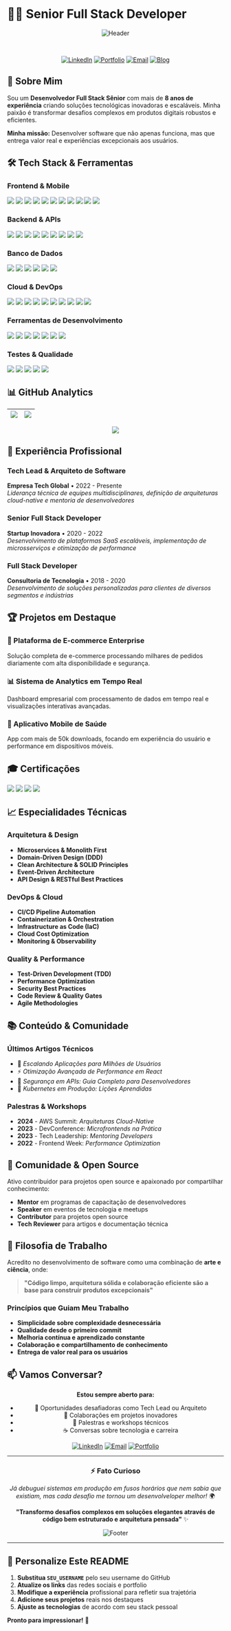 # 👨‍💻 Senior Full Stack Developer

<div align="center">

![Header](https://capsule-render.vercel.app/api?type=waving&color=gradient&height=200&section=header&text=Full%20Stack%20Developer&fontSize=50&fontAlignY=35&animation=fadeIn)

<br/>

[![LinkedIn](https://img.shields.io/badge/LinkedIn-0077B5?style=for-the-badge&logo=linkedin&logoColor=white)](https://linkedin.com/in/seu-perfil)
[![Portfolio](https://img.shields.io/badge/Portfolio-FF5722?style=for-the-badge&logo=google-chrome&logoColor=white)](https://meuportfolio.com)
[![Email](https://img.shields.io/badge/Email-D14836?style=for-the-badge&logo=gmail&logoColor=white)](mailto:seu.email@dev.com)
[![Blog](https://img.shields.io/badge/Blog-000000?style=for-the-badge&logo=hashnode&logoColor=white)](https://meublog.com)

</div>

## 🚀 Sobre Mim

Sou um **Desenvolvedor Full Stack Sênior** com mais de **8 anos de experiência** criando soluções tecnológicas inovadoras e escaláveis. Minha paixão é transformar desafios complexos em produtos digitais robustos e eficientes.

**Minha missão:** Desenvolver software que não apenas funciona, mas que entrega valor real e experiências excepcionais aos usuários.

## 🛠 Tech Stack & Ferramentas

### **Frontend & Mobile**
<p>
  <img src="https://img.shields.io/badge/React-20232A?style=for-the-badge&logo=react&logoColor=61DAFB" />
  <img src="https://img.shields.io/badge/Next.js-000000?style=for-the-badge&logo=next.js&logoColor=white" />
  <img src="https://img.shields.io/badge/Vue.js-35495E?style=for-the-badge&logo=vuedotjs&logoColor=4FC08D" />
  <img src="https://img.shields.io/badge/Angular-DD0031?style=for-the-badge&logo=angular&logoColor=white" />
  <img src="https://img.shields.io/badge/TypeScript-007ACC?style=for-the-badge&logo=typescript&logoColor=white" />
  <img src="https://img.shields.io/badge/JavaScript-F7DF1E?style=for-the-badge&logo=javascript&logoColor=black" />
  <img src="https://img.shields.io/badge/React_Native-20232A?style=for-the-badge&logo=react&logoColor=61DAFB" />
  <img src="https://img.shields.io/badge/Flutter-02569B?style=for-the-badge&logo=flutter&logoColor=white" />
  <img src="https://img.shields.io/badge/Tailwind_CSS-38B2AC?style=for-the-badge&logo=tailwind-css&logoColor=white" />
  <img src="https://img.shields.io/badge/Sass-CC6699?style=for-the-badge&logo=sass&logoColor=white" />
  <img src="https://img.shields.io/badge/Material--UI-0081CB?style=for-the-badge&logo=mui&logoColor=white" />
</p>

### **Backend & APIs**
<p>
  <img src="https://img.shields.io/badge/Node.js-339933?style=for-the-badge&logo=nodedotjs&logoColor=white" />
  <img src="https://img.shields.io/badge/NestJS-E0234E?style=for-the-badge&logo=nestjs&logoColor=white" />
  <img src="https://img.shields.io/badge/Express.js-000000?style=for-the-badge&logo=express&logoColor=white" />
  <img src="https://img.shields.io/badge/Python-3776AB?style=for-the-badge&logo=python&logoColor=white" />
  <img src="https://img.shields.io/badge/Django-092E20?style=for-the-badge&logo=django&logoColor=white" />
  <img src="https://img.shields.io/badge/Java-ED8B00?style=for-the-badge&logo=java&logoColor=white" />
  <img src="https://img.shields.io/badge/Spring-6DB33F?style=for-the-badge&logo=spring&logoColor=white" />
  <img src="https://img.shields.io/badge/GraphQL-E10098?style=for-the-badge&logo=graphql&logoColor=white" />
  <img src="https://img.shields.io/badge/FastAPI-009688?style=for-the-badge&logo=fastapi&logoColor=white" />
</p>

### **Banco de Dados**
<p>
  <img src="https://img.shields.io/badge/PostgreSQL-316192?style=for-the-badge&logo=postgresql&logoColor=white" />
  <img src="https://img.shields.io/badge/MongoDB-4EA94B?style=for-the-badge&logo=mongodb&logoColor=white" />
  <img src="https://img.shields.io/badge/MySQL-4479A1?style=for-the-badge&logo=mysql&logoColor=white" />
  <img src="https://img.shields.io/badge/Redis-DC382D?style=for-the-badge&logo=redis&logoColor=white" />
  <img src="https://img.shields.io/badge/Elasticsearch-005571?style=for-the-badge&logo=elasticsearch&logoColor=white" />
  <img src="https://img.shields.io/badge/SQLite-07405E?style=for-the-badge&logo=sqlite&logoColor=white" />
</p>

### **Cloud & DevOps**
<p>
  <img src="https://img.shields.io/badge/AWS-232F3E?style=for-the-badge&logo=amazon-aws&logoColor=white" />
  <img src="https://img.shields.io/badge/Docker-2496ED?style=for-the-badge&logo=docker&logoColor=white" />
  <img src="https://img.shields.io/badge/Kubernetes-326CE5?style=for-the-badge&logo=kubernetes&logoColor=white" />
  <img src="https://img.shields.io/badge/Terraform-7B42BC?style=for-the-badge&logo=terraform&logoColor=white" />
  <img src="https://img.shields.io/badge/GitHub_Actions-2088FF?style=for-the-badge&logo=github-actions&logoColor=white" />
  <img src="https://img.shields.io/badge/Jenkins-D24939?style=for-the-badge&logo=jenkins&logoColor=white" />
  <img src="https://img.shields.io/badge/Microsoft_Azure-0078D4?style=for-the-badge&logo=microsoft-azure&logoColor=white" />
  <img src="https://img.shields.io/badge/Google_Cloud-4285F4?style=for-the-badge&logo=google-cloud&logoColor=white" />
  <img src="https://img.shields.io/badge/Vercel-000000?style=for-the-badge&logo=vercel&logoColor=white" />
  <img src="https://img.shields.io/badge/Netlify-00C7B7?style=for-the-badge&logo=netlify&logoColor=white" />
</p>

### **Ferramentas de Desenvolvimento**
<p>
  <img src="https://img.shields.io/badge/Git-F05032?style=for-the-badge&logo=git&logoColor=white" />
  <img src="https://img.shields.io/badge/VS_Code-007ACC?style=for-the-badge&logo=visual-studio-code&logoColor=white" />
  <img src="https://img.shields.io/badge/Postman-FF6C37?style=for-the-badge&logo=postman&logoColor=white" />
  <img src="https://img.shields.io/badge/Jira-0052CC?style=for-the-badge&logo=jira&logoColor=white" />
  <img src="https://img.shields.io/badge/Notion-000000?style=for-the-badge&logo=notion&logoColor=white" />
  <img src="https://img.shields.io/badge/Figma-F24E1E?style=for-the-badge&logo=figma&logoColor=white" />
  <img src="https://img.shields.io/badge/Swagger-85EA2D?style=for-the-badge&logo=swagger&logoColor=black" />
</p>

### **Testes & Qualidade**
<p>
  <img src="https://img.shields.io/badge/Jest-C21325?style=for-the-badge&logo=jest&logoColor=white" />
  <img src="https://img.shields.io/badge/Cypress-17202C?style=for-the-badge&logo=cypress&logoColor=white" />
  <img src="https://img.shields.io/badge/Testing_Library-E33332?style=for-the-badge&logo=testing-library&logoColor=white" />
  <img src="https://img.shields.io/badge/Playwright-2EAD33?style=for-the-badge&logo=playwright&logoColor=white" />
  <img src="https://img.shields.io/badge/SonarQube-4E9BCD?style=for-the-badge&logo=sonarqube&logoColor=white" />
</p>

## 📊 GitHub Analytics

<div align="center">

| ![](https://github-readme-stats.vercel.app/api?username=SEU_USERNAME&show_icons=true&theme=radical&hide_border=true) | ![](https://github-readme-stats.vercel.app/api/top-langs/?username=SEU_USERNAME&layout=compact&theme=radical&hide_border=true) |
| :-: | :-: |

![](https://github-readme-streak-stats.herokuapp.com/?user=SEU_USERNAME&theme=radical&hide_border=true)

</div>

## 💼 Experiência Profissional

### **Tech Lead & Arquiteto de Software** 
**Empresa Tech Global** • 2022 - Presente  
*Liderança técnica de equipes multidisciplinares, definição de arquiteturas cloud-native e mentoria de desenvolvedores*

### **Senior Full Stack Developer**
**Startup Inovadora** • 2020 - 2022  
*Desenvolvimento de plataformas SaaS escaláveis, implementação de microsserviços e otimização de performance*

### **Full Stack Developer**
**Consultoria de Tecnologia** • 2018 - 2020  
*Desenvolvimento de soluções personalizadas para clientes de diversos segmentos e indústrias*

## 🏆 Projetos em Destaque

### **🚀 Plataforma de E-commerce Enterprise**
Solução completa de e-commerce processando milhares de pedidos diariamente com alta disponibilidade e segurança.

### **📊 Sistema de Analytics em Tempo Real**
Dashboard empresarial com processamento de dados em tempo real e visualizações interativas avançadas.

### **📱 Aplicativo Mobile de Saúde**
App com mais de 50k downloads, focando em experiência do usuário e performance em dispositivos móveis.

## 🎓 Certificações

<p>
  <img src="https://img.shields.io/badge/AWS_Solutions_Architect-FF9900?style=for-the-badge&logo=amazon-aws&logoColor=white" />
  <img src="https://img.shields.io/badge/Kubernetes_CKA-326CE5?style=for-the-badge&logo=kubernetes&logoColor=white" />
  <img src="https://img.shields.io/badge/Scrum_PSM_I-FF6B6B?style=for-the-badge&logo=scrum&logoColor=white" />
  <img src="https://img.shields.io/badge/MongoDB_Associate-47A248?style=for-the-badge&logo=mongodb&logoColor=white" />
</p>

## 📈 Especialidades Técnicas

### **Arquitetura & Design**
- **Microservices & Monolith First**
- **Domain-Driven Design (DDD)**
- **Clean Architecture & SOLID Principles**
- **Event-Driven Architecture**
- **API Design & RESTful Best Practices**

### **DevOps & Cloud**
- **CI/CD Pipeline Automation**
- **Containerization & Orchestration**
- **Infrastructure as Code (IaC)**
- **Cloud Cost Optimization**
- **Monitoring & Observability**

### **Quality & Performance**
- **Test-Driven Development (TDD)**
- **Performance Optimization**
- **Security Best Practices**
- **Code Review & Quality Gates**
- **Agile Methodologies**

## 📚 Conteúdo & Comunidade

### **Últimos Artigos Técnicos**
- 🚀 *Escalando Aplicações para Milhões de Usuários*
- ⚡ *Otimização Avançada de Performance em React*
- 🔐 *Segurança em APIs: Guia Completo para Desenvolvedores*
- 🐳 *Kubernetes em Produção: Lições Aprendidas*

### **Palestras & Workshops**
- **2024** - AWS Summit: *Arquiteturas Cloud-Native*
- **2023** - DevConference: *Microfrontends na Prática*
- **2023** - Tech Leadership: *Mentoring Developers*
- **2022** - Frontend Week: *Performance Optimization*

## 🤝 Comunidade & Open Source

Ativo contribuidor para projetos open source e apaixonado por compartilhar conhecimento:

- **Mentor** em programas de capacitação de desenvolvedores
- **Speaker** em eventos de tecnologia e meetups
- **Contributor** para projetos open source
- **Tech Reviewer** para artigos e documentação técnica

## 🎯 Filosofia de Trabalho

Acredito no desenvolvimento de software como uma combinação de **arte e ciência**, onde:

> **"Código limpo, arquitetura sólida e colaboração eficiente são a base para construir produtos excepcionais"**

### **Princípios que Guiam Meu Trabalho**
- **Simplicidade sobre complexidade desnecessária**
- **Qualidade desde o primeiro commit**
- **Melhoria contínua e aprendizado constante**
- **Colaboração e compartilhamento de conhecimento**
- **Entrega de valor real para os usuários**

## 📫 Vamos Conversar?

<div align="center">

**Estou sempre aberto para:**
- 💼 Oportunidades desafiadoras como Tech Lead ou Arquiteto
- 🤝 Colaborações em projetos inovadores
- 🎤 Palestras e workshops técnicos
- ☕ Conversas sobre tecnologia e carreira

[![LinkedIn](https://img.shields.io/badge/LinkedIn-Connect%20Professionally-blue?style=for-the-badge&logo=linkedin)](https://linkedin.com/in/seu-perfil)
[![Email](https://img.shields.io/badge/Email-Contact%20Me-red?style=for-the-badge&logo=gmail)](mailto:seu.email@dev.com)
[![Portfolio](https://img.shields.io/badge/Portfolio-See%20My%20Work-orange?style=for-the-badge&logo=google-chrome)](https://meuportfolio.com)

</div>

---

<div align="center">

### ⚡ **Fato Curioso**
*Já debuguei sistemas em produção em fusos horários que nem sabia que existiam, mas cada desafio me tornou um desenvolveloper melhor!* 🌍

**"Transformo desafios complexos em soluções elegantes através de código bem estruturado e arquitetura pensada"** ✨

![Footer](https://capsule-render.vercel.app/api?type=waving&color=gradient&height=100&section=footer)

</div>

---

## 📝 Personalize Este README

1. **Substitua `SEU_USERNAME`** pelo seu username do GitHub
2. **Atualize os links** das redes sociais e portfolio
3. **Modifique a experiência** profissional para refletir sua trajetória
4. **Adicione seus projetos** reais nos destaques
5. **Ajuste as tecnologias** de acordo com seu stack pessoal

**Pronto para impressionar!** 🚀

